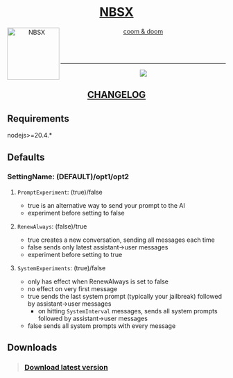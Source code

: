 <div align="center">
<a href="https://gitgud.io/ahsk/nbsx">
<h1>NBSX</h1>
  <img
    height="120"
    width="120"
    alt="NBSX"
    title="NBSX"
    src="https://gitgud.io/ahsk/nbsx/raw/master/logo.png"
    align="left"
  />

coom & doom
</a>
<br>
<br>
<br>
<br>
<hr>
<a href="https://gitgud.io/ahsk/nbsx/-/archive/master/nbsx-master.zip">
   <img src="https://gitgud.io/ahsk/nbsx/raw/master/program.png">
</a>
<h2><a href="https://gitgud.io/ahsk/nbsx/blob/master/CHANGELOG.md">CHANGELOG</a></h2>
</div>

## Requirements

nodejs>=20.4.*

## Defaults

### SettingName: (DEFAULT)/opt1/opt2

 1. `PromptExperiment`: (true)/false
    * true is an alternative way to send your prompt to the AI
    * experiment before setting to false

 2. `RenewAlways`: (false)/true
    * true creates a new conversation, sending all messages each time
    * false sends only latest assistant->user messages
    * experiment before setting to true

 3. `SystemExperiments`: (true)/false
    * only has effect when RenewAlways is set to false
    * no effect on very first message
    * true sends the last system prompt (typically your jailbreak) followed by assistant->user messages
       * on hitting `SystemInterval` messages, sends all system prompts followed by assistant->user messages
    * false sends all system prompts with every message

## Downloads

> ### [Download latest version](https://gitgud.io/ahsk/nbsx/-/archive/master/nbsx-master.zip)